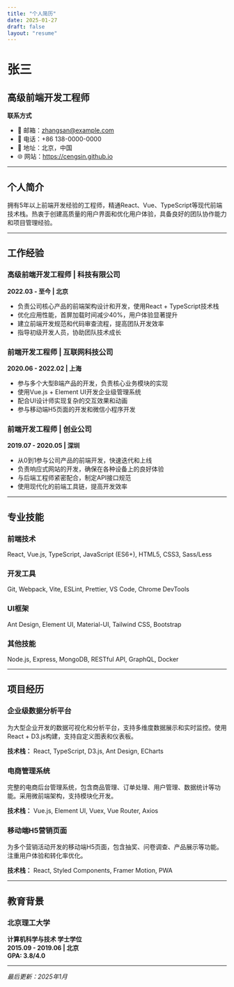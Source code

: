 ```yaml
---
title: "个人简历"
date: 2025-01-27
draft: false
layout: "resume"
---
```


# 张三
## 高级前端开发工程师

**联系方式**
- 📧 邮箱：zhangsan@example.com
- 📱 电话：+86 138-0000-0000
- 📍 地址：北京，中国
- 🌐 网站：https://cengsin.github.io

---

## 个人简介

拥有5年以上前端开发经验的工程师，精通React、Vue、TypeScript等现代前端技术栈。热衷于创建高质量的用户界面和优化用户体验，具备良好的团队协作能力和项目管理经验。

---

## 工作经验

### 高级前端开发工程师 | 科技有限公司
**2022.03 - 至今 | 北京**

- 负责公司核心产品的前端架构设计和开发，使用React + TypeScript技术栈
- 优化应用性能，首屏加载时间减少40%，用户体验显著提升
- 建立前端开发规范和代码审查流程，提高团队开发效率
- 指导初级开发人员，协助团队技术成长

### 前端开发工程师 | 互联网科技公司
**2020.06 - 2022.02 | 上海**

- 参与多个大型B端产品的开发，负责核心业务模块的实现
- 使用Vue.js + Element UI开发企业级管理系统
- 配合UI设计师实现复杂的交互效果和动画
- 参与移动端H5页面的开发和微信小程序开发

### 前端开发工程师 | 创业公司
**2019.07 - 2020.05 | 深圳**

- 从0到1参与公司产品的前端开发，快速迭代和上线
- 负责响应式网站的开发，确保在各种设备上的良好体验
- 与后端工程师紧密配合，制定API接口规范
- 使用现代化的前端工具链，提高开发效率

---

## 专业技能

### 前端技术
React, Vue.js, TypeScript, JavaScript (ES6+), HTML5, CSS3, Sass/Less

### 开发工具
Git, Webpack, Vite, ESLint, Prettier, VS Code, Chrome DevTools

### UI框架
Ant Design, Element UI, Material-UI, Tailwind CSS, Bootstrap

### 其他技能
Node.js, Express, MongoDB, RESTful API, GraphQL, Docker

---

## 项目经历

### 企业级数据分析平台
为大型企业开发的数据可视化和分析平台，支持多维度数据展示和实时监控。使用React + D3.js构建，支持自定义图表和仪表板。

**技术栈：** React, TypeScript, D3.js, Ant Design, ECharts

### 电商管理系统
完整的电商后台管理系统，包含商品管理、订单处理、用户管理、数据统计等功能。采用微前端架构，支持模块化开发。

**技术栈：** Vue.js, Element UI, Vuex, Vue Router, Axios

### 移动端H5营销页面
为多个营销活动开发的移动端H5页面，包含抽奖、问卷调查、产品展示等功能。注重用户体验和转化率优化。

**技术栈：** React, Styled Components, Framer Motion, PWA

---

## 教育背景

### 北京理工大学
**计算机科学与技术 学士学位**  
**2015.09 - 2019.06 | 北京**  
**GPA: 3.8/4.0**

---

*最后更新：2025年1月*